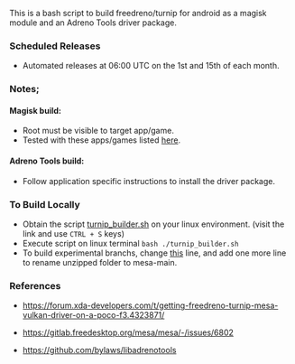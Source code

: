 This is a bash script to build freedreno/turnip for android as a magisk module and an Adreno Tools driver package.

### Scheduled Releases
- Automated releases at 06:00 UTC on the 1st and 15th of each month.

### Notes;

#### Magisk build:
- Root must be visible to target app/game.
- Tested with these apps/games listed [here](list.md).

#### Adreno Tools build:
- Follow application specific instructions to install the driver package.

### To Build Locally
- Obtain the script [turnip_builder.sh](https://raw.githubusercontent.com/ilhan-athn7/freedreno_turnip-CI/main/turnip_builder.sh) on your linux environment. (visit the link and use ```CTRL + S``` keys)
- Execute script on linux terminal ```bash ./turnip_builder.sh```
- To build experimental branchs, change [this](https://github.com/ilhan-athn7/freedreno_turnip-CI/blob/c704685653879114860ce4cae9629a2511c6eeea/turnip_builder.sh#L50) line, and add one more line to rename unzipped folder to mesa-main.

### References

- https://forum.xda-developers.com/t/getting-freedreno-turnip-mesa-vulkan-driver-on-a-poco-f3.4323871/

- https://gitlab.freedesktop.org/mesa/mesa/-/issues/6802

- https://github.com/bylaws/libadrenotools
